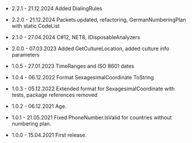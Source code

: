 
* 2.2.1	- 21.12.2024 Added DialingRules
* 2.2.0	- 21.12.2024 Packets updated, refactoring, GermanNumberingPlan with static CodeList

* 2.1.0	- 27.04.2024 C#12, NET8, IDisposableAnalyzers

* 2.0.0	- 07.03.2023 Added GetCultureLocation, added culture info parameters

* 1.0.5	- 27.01.2023 TimeRanges and ISO 8601 dates
* 1.0.4	- 06.12.2022 Format SexagesimalCoordinate ToString
* 1.0.3	- 05.12.2022 Extended format for SexagesimalCoordinate with tests, package references removed
* 1.0.2	- 06.12.2021 Age.
* 1.0.1	- 21.05.2021 Fixed PhoneNumber.IsValid for countries without numbering plan.
* 1.0.0	- 15.04.2021 First release.
